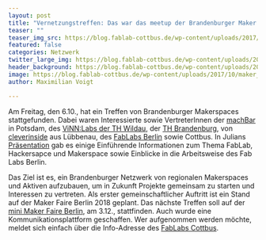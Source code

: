 ```yaml
---
layout: post
title: "Vernetzungstreffen: Das war das meetup der Brandenburger Maker Spaces"
teaser: ""
teaser_img_src: https://blog.fablab-cottbus.de/wp-content/uploads/2017/10/maker_meetup.jpg
featured: false
categories: Netzwerk
twitter_large_img: https://blog.fablab-cottbus.de/wp-content/uploads/2017/10/maker_meetup.jpg
header_background: https://blog.fablab-cottbus.de/wp-content/uploads/2017/10/maker_meetup.jpg
image: https://blog.fablab-cottbus.de/wp-content/uploads/2017/10/maker_meetup.jpg
author: Maximilian Voigt

---
```

Am Freitag, den 6.10., hat ein Treffen von Brandenburger Makerspaces stattgefunden. Dabei waren Interessierte sowie VertreterInnen der <a href="https://machbar-potsdam.de/" target="_blank" rel="noopener">machBar</a> in Potsdam, des <a href="https://vinnlab.th-wildau.de/" target="_blank" rel="noopener">ViNN:Labs der TH Wildau</a>, der <a href="https://zhq.th-brandenburg.de/" target="_blank" rel="noopener">TH Brandenburg</a>, von <a href="https://jfvnet.de/" target="_blank" rel="noopener">cleverinside</a> aus Lübbenau, des <a href="https://fablab.berlin/de/" target="_blank" rel="noopener">FabLabs Berlin</a> sowie Cottbus. In Julians <a href="https://docs.google.com/presentation/d/1rt9VsZAFNJgP0SOR2WNzV3yfz9GPX3lqCxaWsJCHEnA/edit?ts=59d7cdc4#slide=id.g204c81e623_0_48">Präsentation</a> gab es einige Einführende Informationen zum Thema FabLab, Hackersapce und Makerspace sowie Einblicke in die Arbeitsweise des Fab Labs Berlin.

Das Ziel ist es, ein Brandenburger Netzwerk von regionalen Makerspaces und Aktiven aufzubauen, um in Zukunft Projekte gemeinsam zu starten und Interessen zu vertreten. Als erster gemeinschaftlicher Auftritt ist ein Stand auf der Maker Faire Berlin 2018 geplant. Das nächste Treffen soll auf der <a href="https://maker-faire.de/news/2017/10/im-dezember-die-conrad-mini-maker-faire-in-berlin/" rel="noopener" target="_blank">mini Maker Faire Berlin</a>, am 3.12., stattfinden. Auch wurde eine Kommunikationsplattform geschaffen. Wer aufgenommen werden möchte, meldet sich einfach über die Info-Adresse des <a href="https://blog.fablab-cottbus.de/" rel="noopener" target="_blank">FabLabs Cottbus</a>.
